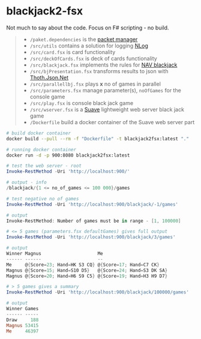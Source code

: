 # blackjack2-fsx

Not much to say about the code. Focus on F# scripting - no build.

> - `/paket.dependencies` is the [packet manager](https://fsprojects.github.io/Paket/)
> - `/src/utils` contains a solution for logging [NLog](https://nlog-project.org/)
> - `/src/card.fsx` is card functionality
> - `/src/deckOfCards.fsx` is deck of cards functionality
> - `/src/blackjack.fsx` implements the rules for [NAV blackjack](http://nav-deckofcards.herokuapp.com/#/)
> - `/src/bjPresentation.fsx` transforms results to json with [Thoth.Json.Net](https://thoth-org.github.io/Thoth.Json/)
> - `/src/parallellbj.fsx` plays **x** no of games in parallel
> - `/src/parameters.fsx` manage parameter(s), `noOfGames` for the console game
> - `/src/play.fsx` is console black jack game
> - `/src/wserver.fsx` is a [Suave](https://suave.io/) lightweight web server black jack game
> - `/Dockerfile` build a docker container of the Suave web server part 

```zsh
# build docker container
docker build --pull --rm -f "Dockerfile" -t blackjack2fsx:latest "."

# running docker container
docker run -d -p 900:8080 blackjack2fsx:latest
```

```powershell 
# test the web server - root
Invoke-RestMethod -Uri 'http://localhost:900/'

# output - info
/blackjack/{1 <= no_of_games <= 100 000}/games

# test negative no of games
Invoke-RestMethod -Uri 'http://localhost:900/blackjack/-1/games'

# output
Invoke-RestMethod: Number of games must be in range - [1, 100000]

# <= 5 games (parameters.fsx defaultGames) gives full output
Invoke-RestMethod -Uri 'http://localhost:900/blackjack/3/games'

# output
Winner Magnus                     Me
------ ------                     --
Me     @{Score=23; Hand=HK S3 CQ} @{Score=17; Hand=C7 CK}
Magnus @{Score=15; Hand=S10 D5}   @{Score=24; Hand=S3 DK SA}
Magnus @{Score=20; Hand=H6 S9 C5} @{Score=19; Hand=H3 H9 D7}

# > 5 games gives a summary
Invoke-RestMethod -Uri 'http://localhost:900/blackjack/100000/games'

# output
Winner Games
------ -----
Draw     188
Magnus 53415
Me     46397
```